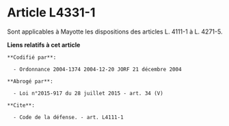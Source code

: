 # Article L4331-1

Sont applicables à Mayotte les dispositions des articles L. 4111-1 à L. 4271-5.

**Liens relatifs à cet article**

	**Codifié par**:

	  - Ordonnance 2004-1374 2004-12-20 JORF 21 décembre 2004

	**Abrogé par**:

	  - Loi n°2015-917 du 28 juillet 2015 - art. 34 (V)

	**Cite**:

	  - Code de la défense. - art. L4111-1
